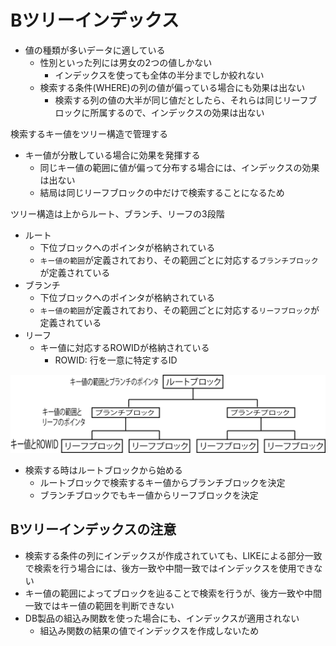 # Bツリーインデックス

* 値の種類が多いデータに適している
    * 性別といった列には男女の2つの値しかない
        * インデックスを使っても全体の半分までしか絞れない
    * 検索する条件(WHERE)の列の値が偏っている場合にも効果は出ない
        * 検索する列の値の大半が同じ値だとしたら、それらは同じリーフブロックに所属するので、インデックスの効果は出ない

検索するキー値をツリー構造で管理する

* キー値が分散している場合に効果を発揮する
    * 同じキー値の範囲に値が偏って分布する場合には、インデックスの効果は出ない
    * 結局は同じリーフブロックの中だけで検索することになるため

ツリー構造は上からルート、ブランチ、リーフの3段階

* ルート
    * 下位ブロックへのポインタが格納されている
    * `キー値の範囲`が定義されており、その範囲ごとに対応する`ブランチブロック`が定義されている
* ブランチ
    * 下位ブロックへのポインタが格納されている
    * `キー値の範囲`が定義されており、その範囲ごとに対応する`リーフブロック`が定義されている
* リーフ
    * キー値に対応するROWIDが格納されている
        * ROWID: 行を一意に特定するID

![index_00](image/index_00.png)

* 検索する時はルートブロックから始める
    * ルートブロックで検索するキー値からブランチブロックを決定
    * ブランチブロックでもキー値からリーフブロックを決定

## Bツリーインデックスの注意

* 検索する条件の列にインデックスが作成されていても、LIKEによる部分一致で検索を行う場合には、後方一致や中間一致ではインデックスを使用できない
* キー値の範囲によってブロックを辿ることで検索を行うが、後方一致や中間一致ではキー値の範囲を判断できない
* DB製品の組込み関数を使った場合にも、インデックスが適用されない
    * 組込み関数の結果の値でインデックスを作成しないため